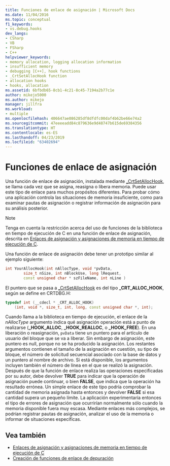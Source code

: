 ```yaml
---
title: Funciones de enlace de asignación | Microsoft Docs
ms.date: 11/04/2016
ms.topic: conceptual
f1_keywords:
- vs.debug.hooks
dev_langs:
- CSharp
- VB
- FSharp
- C++
helpviewer_keywords:
- memory allocation, logging allocation information
- insufficient memory
- debugging [C++], hook functions
- _CrtSetAllocHook function
- allocation hooks
- hooks, allocation
ms.assetid: 6bfbdb65-8cb1-4c21-8c45-7194a2b77c1e
author: mikejo5000
ms.author: mikejo
manager: jillfra
ms.workload:
- multiple
ms.openlocfilehash: 406647ae086285df8dfdfc00daf4b62be66e74a2
ms.sourcegitcommit: 47eeeeadd84c879636e9d48747b615de69384356
ms.translationtype: HT
ms.contentlocale: es-ES
ms.lasthandoff: 04/23/2019
ms.locfileid: "63402694"
---
```

# <a name="allocation-hook-functions"></a>Funciones de enlace de asignación
Una función de enlace de asignación, instalada mediante [_CrtSetAllocHook](/cpp/c-runtime-library/reference/crtsetallochook), se llama cada vez que se asigna, reasigna o libera memoria. Puede usar este tipo de enlace para muchos propósitos diferentes. Para probar cómo una aplicación controla las situaciones de memoria insuficiente, como para examinar pautas de asignación o registrar información de asignación para su análisis posterior.

> [!NOTE]
> Tenga en cuenta la restricción acerca del uso de funciones de la biblioteca en tiempo de ejecución de C en una función de enlace de asignación, descrita en [Enlaces de asignación y asignaciones de memoria en tiempo de ejecución de C](../debugger/allocation-hooks-and-c-run-time-memory-allocations.md).

 Una función de enlace de asignación debe tener un prototipo similar al ejemplo siguiente:

```cpp
int YourAllocHook(int nAllocType, void *pvData,
        size_t nSize, int nBlockUse, long lRequest,
        const unsigned char * szFileName, int nLine )
```

 El puntero que se pasa a [_CrtSetAllocHook](/cpp/c-runtime-library/reference/crtsetallochook) es del tipo **_CRT_ALLOC_HOOK**, según se define en CRTDBG.H:

```cpp
typedef int (__cdecl * _CRT_ALLOC_HOOK)
    (int, void *, size_t, int, long, const unsigned char *, int);
```

 Cuando llama a la biblioteca en tiempo de ejecución, el enlace de la *nAllocType* argumento indica qué asignación operación está a punto de realizarse (**_HOOK_ALLOC**, **_HOOK_REALLOC**, o **_HOOK_FREE**). En una liberación o reasignación, `pvData` tiene un puntero para el artículo de usuario del bloque que se va a liberar. Sin embargo de asignación, este puntero es null, porque no se ha producido la asignación. Los restantes argumentos contienen el tamaño de la asignación en cuestión, su tipo de bloque, el número de solicitud secuencial asociado con la base de datos y un puntero al nombre de archivo. Si está disponible, los argumentos incluyen también el número de línea en el que se realizó la asignación. Después de que la función de enlace realiza las operaciones especificadas por su autor, debe devolver **TRUE** para indicar que la operación de asignación puede continuar, o bien **FALSE**, que indica que la operación ha resultado errónea. Un simple enlace de este tipo podría comprobar la cantidad de memoria asignada hasta entonces y devolver **FALSE** si esa cantidad supera un pequeño límite. La aplicación experimentaría entonces el tipo de errores de asignación que ocurrirían normalmente sólo cuando la memoria disponible fuera muy escasa. Mediante enlaces más complejos, se podrían registrar pautas de asignación, analizar el uso de la memoria o informar de situaciones específicas.

## <a name="see-also"></a>Vea también

- [Enlaces de asignación y asignaciones de memoria en tiempo de ejecución de C](../debugger/allocation-hooks-and-c-run-time-memory-allocations.md)
- [Creación de funciones de enlace de depuración](../debugger/debug-hook-function-writing.md)